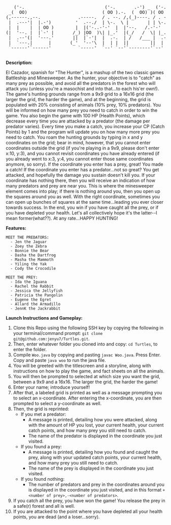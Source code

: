 <pre>
   ('-.                              ('-.       .-') _  ('-.     _ .-') _               _  .-')   
 _(  OO)                            ( OO ).-.  (  OO) )( OO ).-.( (  OO) )             ( \( -O )  
(,------.,--.              .-----.  / . --. /,(_)----. / . --. / \     .'_  .-'),-----. ,------.  
 |  .---'|  |.-')         '  .--./  | \-.  \ |       | | \-.  \  ,`'--..._)( OO'  .-.  '|   /`. ' 
 |  |    |  | OO )        |  |('-..-'-'  |  |'--.   /.-'-'  |  | |  |  \  '/   |  | |  ||  /  | | 
(|  '--. |  |`-' |       /_) |OO  )\| |_.'  |(_/   /  \| |_.'  | |  |   ' |\_) |  |\|  ||  |_.' | 
 |  .--'(|  '---.'       ||  |`-'|  |  .-.  | /   /___ |  .-.  | |  |   / :  \ |  | |  ||  .  '.' 
 |  `---.|      |       (_'  '--'\  |  | |  ||        ||  | |  | |  '--'  /   `'  '-'  '|  |\  \  
 `------'`------'          `-----'  `--' `--'`--------'`--' `--' `-------'      `-----' `--' '--' 
 </pre>
 
**Description:** 
  
El Cazador, spanish for "The Hunter", is a mashup of the two classic games Battleship and Minesweeper. As the hunter, your objective is to "catch" as many prey as possible, and avoid all the predators in the forest who will attack you (unless you're a masochist and into that...to each his'er own!). The game's hunting grounds range from a 9x9 grid to a 16x16 grid (the larger the grid, the harder the game), and at the beginning, the grid is populated with 20% consisting of animals (10% prey, 10% predators). You will be informed on how many prey you need to catch in order to win the game. You also begin the game with 100 HP (Health Points), which decrease every time you are attacked by a predator (the damage per predator varies). Every time you make a catch, you increase your CP (Catch Points) by 1 and the program will update you on how many more prey you need to catch. You roam the hunting grounds by typing in x and y coordinates on the grid; bear in mind, however, that you cannot enter coordinates outside the grid (if you're playing in a 9x9, please don't enter x:10, y:3), and you cannot revisit coordinates you have already entered (if you already went to x:3, y:4, you cannot enter those same coordinates anymore, so sorry). If the coordinate you enter has a prey, great! You made a catch! If the coordinate you enter has a predator...not so great? You get attacked, and hopefully the damage you sustain doesn't kill you. If your coordinate has nothing there, then you will receive an indication of how many predators and prey are near you. This is where the minesweeper element comes into play; if there is nothing around you, then you open up the squares around you as well. With the right coordinate, sometimes you can open up bunches of squares at the same time...leading you ever closer towards success. In the end, you win if you have caught all the prey, or if you have depleted your health. Let's all collectively hope it's the latter--I mean former(what??). At any rate...HAPPY HUNTING!
   
**Features:** 

    MEET THE PREDATORS: 
      - Jen the Jaguar
      - Zoey the Zebra
      - Bonnie the Bear
      - Dasha the Dartfrog
      - Masha the Mammoth
      - Yiling the Yak
      - Cody the Crocodile
    
    MEET THE PREY: 
      - Ida the Iguana
      - Rachel the Rabbit
      - Jessica the Jellyfish
      - Patricia the Pangolin
      - Eugene the Egret
      - Allard the Armadillo
      - JennK the Jackrabbit


**Launch Instructions and Gameplay:** 

1. Clone this Repo using the following SSH key by copying the following in your terminal/command prompt: ``git clone git@github.com:jenyu7/Turtles.git``. 
2. Then, enter whatever folder you cloned into and copy: ``cd Turtles``, to enter the folder. 
3. Compile ``Woo.java`` by copying and pasting ``javac Woo.java``. Press Enter. Copy and paste ``java woo`` to run the java file. 
4. You will be greeted with the titlescreen and a storyline, along with instructions on how to play the game, and fact sheets on all the animals. 
5. You will then be prompted to selected at which size you want the grid, between a 9x9 and a 16x16. The larger the grid, the harder the game!
6. Enter your name; introduce yourself! 
7. After that, a labeled grid is printed as well as a message prompting you to select an x-coordinate. After entering the x-coordinate, you are then prompted to select a y-coordinate as well.  
8. Then, the grid is reprinted: 
	- If you met a predator: 
		- A message is printed, detailing how you were attacked, along with the amount of HP you lost, your current health, your current catch points, and how many prey you still need to catch.
		- The name of the predator is displayed in the coordinate you just visited. 
	- If you found a prey: 
		- A message is printed, detailing how you found and caught the prey, along with your updated catch points, your current health, and how many prey you still need to catch. 
		- The name of the prey is displayed in the coordinate you just visited.
	-  If you found nothing: 
		- The number of predators and prey in the coordinates around you is displayed in the coordinate you just visited, and in this format ``+<number of prey>,-<number of predators>``. 
9. If you catch all the prey, you have won the game! You release the prey in a safe(r) forest and all is well. 
10. If you are attacked to the point where you have depleted all your health points, you are dead (and a loser...sorry). 

